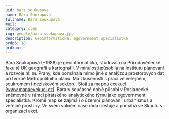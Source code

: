 ```yaml
---
uid: bara.soukupova
name: Bára Soukupová
fullname: Bára Soukupová
mail: 
category: clen
img: people/bara-soukupova.jpg
description: Geoinformatička, egovernment specialistka
ordp6: 18
ordkan: 
---
```

Bára Soukupová (*1988) je geoinformatička, studovala na Přírodovědecké fakultě UK geografii a kartografii. V minulosti působila na Institutu plánování a rozvoje hl. m. Prahy, kde pomáhala mimo jiné s analýzou prostorových dat při tvorbě Metropolitního plánu. Má zkušenosti s prací ve veřejném, soukromém i neziskovém sektoru. Stojí za mapou exekucí [www.mapaexekuci.cz].
Bára v současné době působí v Poslanecké sněmovně v rámci pirátského analytického týmu jako egovernment specialistka.
Kromě map se zajímá i o územní plánování, urbanismus a veřejné prostory. Ve svém volném čase ráda cestuje a pomáhá ve Skautu s organizací akcí.
